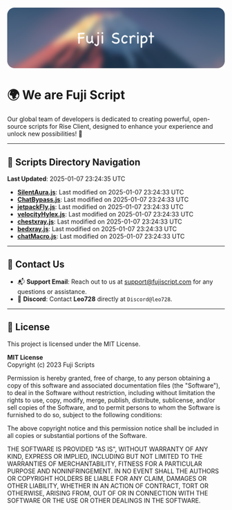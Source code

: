 ![Banner](.github/b.webp)

# 🌍 **We are Fuji Script**

Our global team of developers is dedicated to creating powerful, open-source scripts for Rise Client, designed to enhance your experience and unlock new possibilities! 🌟

---
<!-- SCRIPTS_NAVIGATION_START -->
## 📂 **Scripts Directory Navigation**

**Last Updated**: 2025-01-07 23:24:35 UTC

- **[SilentAura.js](scripts/SilentAura.js)**: Last modified on 2025-01-07 23:24:33 UTC
- **[ChatBypass.js](scripts/ChatBypass.js)**: Last modified on 2025-01-07 23:24:33 UTC
- **[jetpackFly.js](scripts/jetpackFly.js)**: Last modified on 2025-01-07 23:24:33 UTC
- **[velocityHylex.js](scripts/velocityHylex.js)**: Last modified on 2025-01-07 23:24:33 UTC
- **[chestxray.js](scripts/chestxray.js)**: Last modified on 2025-01-07 23:24:33 UTC
- **[bedxray.js](scripts/bedxray.js)**: Last modified on 2025-01-07 23:24:33 UTC
- **[chatMacro.js](scripts/chatMacro.js)**: Last modified on 2025-01-07 23:24:33 UTC

<!-- SCRIPTS_NAVIGATION_END -->

---

## 💬 **Contact Us**  
- 📬 **Support Email**: Reach out to us at [support@fujiscript.com](mailto:support@fujiscript.com) for any questions or assistance.  
- 💬 **Discord**: Contact **Leo728** directly at `Discord@leo728`.

---

## 📜 **License**

This project is licensed under the MIT License.  

**MIT License**  
Copyright (c) 2023 Fuji Scripts  

Permission is hereby granted, free of charge, to any person obtaining a copy of this software and associated documentation files (the "Software"), to deal in the Software without restriction, including without limitation the rights to use, copy, modify, merge, publish, distribute, sublicense, and/or sell copies of the Software, and to permit persons to whom the Software is furnished to do so, subject to the following conditions:  

The above copyright notice and this permission notice shall be included in all copies or substantial portions of the Software.  

THE SOFTWARE IS PROVIDED "AS IS", WITHOUT WARRANTY OF ANY KIND, EXPRESS OR IMPLIED, INCLUDING BUT NOT LIMITED TO THE WARRANTIES OF MERCHANTABILITY, FITNESS FOR A PARTICULAR PURPOSE AND NONINFRINGEMENT. IN NO EVENT SHALL THE AUTHORS OR COPYRIGHT HOLDERS BE LIABLE FOR ANY CLAIM, DAMAGES OR OTHER LIABILITY, WHETHER IN AN ACTION OF CONTRACT, TORT OR OTHERWISE, ARISING FROM, OUT OF OR IN CONNECTION WITH THE SOFTWARE OR THE USE OR OTHER DEALINGS IN THE SOFTWARE.  
